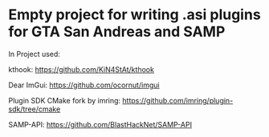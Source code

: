 # Empty project for writing .asi plugins for GTA San Andreas and SAMP

In Project used:

kthook: https://github.com/KiN4StAt/kthook

Dear ImGui: https://github.com/ocornut/imgui

Plugin SDK CMake fork by imring: https://github.com/imring/plugin-sdk/tree/cmake

SAMP-API: https://github.com/BlastHackNet/SAMP-API
